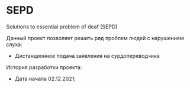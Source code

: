 ﻿# SEPD
Solutions to essential problem of deaf (SEPD)

Данный проект позволяет решить ряд проблем людей с нарушением слуха:
- Дистанционное подача заявления на сурдопереводчика









История разработки проекта:

- Дата начала 02.12.2021;


